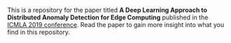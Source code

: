 This is a repository for the paper titled **A Deep Learning Approach to Distributed Anomaly
Detection for Edge Computing** published in the [ICMLA 2019 conference](https://www.icmla-conference.org/icmla19/ "ICMLA'19"). Read the paper to gain more insight into what you find in this repository.
